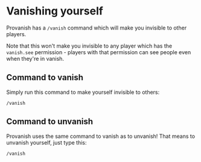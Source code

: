 # Vanishing yourself

Provanish has a `/vanish` command which will make you invisible to other
players.

Note that this won't make you invisible to any player which has the `vanish.see`
permission - players with that permission can see people even when they're in
vanish.

## Command to vanish

Simply run this command to make yourself invisible to others:

``` text
/vanish
```

## Command to unvanish

Provanish uses the same command to vanish as to unvanish! That means to unvanish
yourself, just type this:

``` text
/vanish
```

